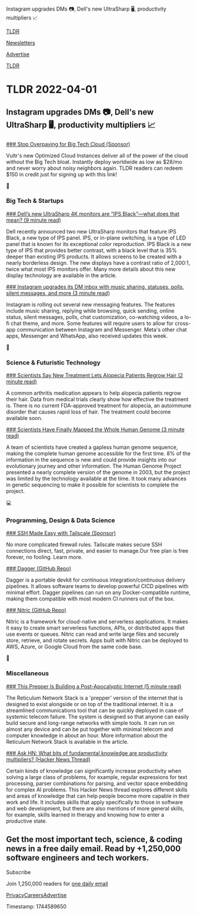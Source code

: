 Instagram upgrades DMs 📷, Dell's new UltraSharp 🖥️, productivity multipliers 📈

[TLDR](/)

[Newsletters](/newsletters)

[Advertise](https://advertise.tldr.tech/)

[TLDR](/)

# TLDR 2022-04-01

## Instagram upgrades DMs 📷, Dell's new UltraSharp 🖥️, productivity multipliers 📈

### 

[### Stop Overpaying for Big Tech Cloud (Sponsor)](https://vultr.com/promo/try150?promo=150offer30&utm_source=tldr&utm_medium=email&utm_campaign=q222)

Vultr's new Optimized Cloud Instances deliver all of the power of the cloud without the Big Tech bloat. Instantly deploy worldwide as low as $28/mo and never worry about noisy neighbors again. TLDR readers can redeem $150 in credit just for signing up with this link!

📱

### Big Tech & Startups

[### Dell’s new UltraSharp 4K monitors are “IPS Black”—what does that mean? (9 minute read)](https://arstechnica.com/gadgets/2022/03/explaining-ips-black-the-display-tech-in-dells-new-ultrasharp-4k-monitors/?utm_source=tldrnewsletter)

Dell recently announced two new UltraSharp monitors that feature IPS Black, a new type of IPS panel. IPS, or in-plane switching, is a type of LED panel that is known for its exceptional color reproduction. IPS Black is a new type of IPS that provides better contrast, with a black level that is 35% deeper than existing IPS products. It allows screens to be created with a nearly borderless design. The new displays have a contrast ratio of 2,000:1, twice what most IPS monitors offer. Many more details about this new display technology are available in the article.

[### Instagram upgrades its DM inbox with music sharing, statuses, polls, silent messages, and more (3 minute read)](https://techcrunch.com/2022/03/31/instagram-upgrades-its-dm-inbox-with-music-sharing-statuses-polls-silent-messages-and-more/?utm_source=tldrnewsletter)

Instagram is rolling out several new messaging features. The features include music sharing, replying while browsing, quick sending, online status, silent messages, polls, chat customization, co-watching videos, a lo-fi chat theme, and more. Some features will require users to allow for cross-app communication between Instagram and Messenger. Meta's other chat apps, Messenger and WhatsApp, also received updates this week.

🚀

### Science & Futuristic Technology

[### Scientists Say New Treatment Lets Alopecia Patients Regrow Hair (2 minute read)](https://futurism.com/neoscope/alopecia-treatment-announced?utm_source=tldrnewsletter)

A common arthritis medication appears to help alopecia patients regrow their hair. Data from medical trials clearly show how effective the treatment is. There is no current FDA-approved treatment for alopecia, an autoimmune disorder that causes rapid loss of hair. The treatment could become available soon.

[### Scientists Have Finally Mapped the Whole Human Genome (3 minute read)](https://gizmodo.com/full-human-genome-finally-mapped-1848732687?utm_source=tldrnewsletter)

A team of scientists have created a gapless human genome sequence, making the complete human genome accessible for the first time. 8% of the information in the sequence is new and could provide insights into our evolutionary journey and other information. The Human Genome Project presented a nearly complete version of the genome in 2003, but the project was limited by the technology available at the time. It took many advances in genetic sequencing to make it possible for scientists to complete the project.

💻

### Programming, Design & Data Science

[### SSH Made Easy with Tailscale (Sponsor)](https://tailscale.com/features/ssh/)

No more complicated firewall rules. Tailscale makes secure SSH connections direct, fast, private, and easier to manage.Our free plan is free forever, no fooling. Learn more.

[### Dagger (GitHub Repo)](https://github.com/dagger/dagger?utm_source=tldrnewsletter)

Dagger is a portable devkit for continuous integration/continuous delivery pipelines. It allows software teams to develop powerful CICD pipelines with minimal effort. Dagger pipelines can run on any Docker-compatible runtime, making them compatible with most modern CI runners out of the box.

[### Nitric (GitHub Repo)](https://github.com/nitrictech/nitric?utm_source=tldrnewsletter)

Nitric is a framework for cloud-native and serverless applications. It makes it easy to create smart serverless functions, APIs, or distributed apps that use events or queues. Nitric can read and write large files and securely store, retrieve, and rotate secrets. Apps built with Nitric can be deployed to AWS, Azure, or Google Cloud from the same code base.

🎁

### Miscellaneous

[### This Prepper Is Building a Post-Apocalyptic Internet (5 minute read)](https://www.vice.com/en/article/88g7pb/this-prepper-is-building-a-post-apocalyptic-internet?utm_source=tldrnewsletter)

The Reticulum Network Stack is a 'prepper' version of the internet that is designed to exist alongside or on top of the traditional internet. It is a streamlined communications tool that can be quickly deployed in case of systemic telecom failure. The system is designed so that anyone can easily build secure and long-range networks with simple tools. It can run on almost any device and can be put together with minimal telecom and computer knowledge in about an hour. More information about the Reticulum Network Stack is available in the article.

[### Ask HN: What bits of fundamental knowledge are productivity multipliers? (Hacker News Thread)](https://news.ycombinator.com/item?id=30853807?utm_source=tldrnewsletter)

Certain kinds of knowledge can significantly increase productivity when solving a large class of problems, for example, regular expressions for text processing, parser combinations for parsing, and vector space embedding for complex AI problems. This Hacker News thread explores different skills and areas of knowledge that can help people become more capable in their work and life. It includes skills that apply specifically to those in software and web development, but there are also mentions of more general skills, for example, skills learned in therapy and knowing how to enter a productive state.

## Get the most important tech, science, & coding news in a free daily email. Read by +1,250,000 software engineers and tech workers.

Subscribe

Join 1,250,000 readers for [one daily email](/api/latest/tech)

[Privacy](/privacy)[Careers](https://jobs.ashbyhq.com/tldr.tech)[Advertise](/tech/advertise)

Timestamp: 1744589650